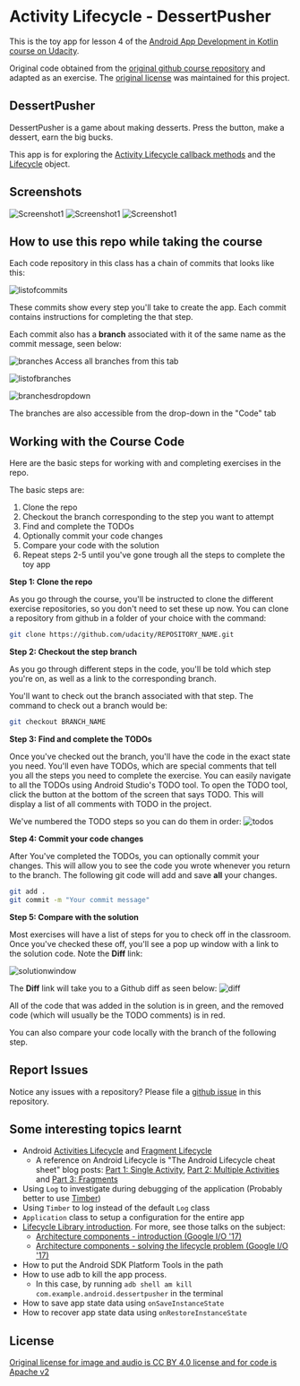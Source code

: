 # Activity Lifecycle - DessertPusher 

This is the toy app for lesson 4 of the [Android App Development in Kotlin course on Udacity](https://classroom.udacity.com/courses/ud9012/lessons/e487c600-ed68-4576-a35a-12f211cf032e/concepts/6a155d63-8153-4a56-95cb-1dfdf06aa173).

Original code obtained from the [original github course repository](https://github.com/udacity/andfun-kotlin-dessert-pusher/) and adapted as an exercise. The [original license](/third-party/andfun-kotlin-dessert-pusher/LICENSE.txt) was maintained for this project.

## DessertPusher

DessertPusher is a game about making desserts. Press the button, make a dessert, earn the big bucks.

This app is for exploring the [Activity Lifecycle callback methods](https://developer.android.com/guide/components/activities/activity-lifecycle) and the [Lifecycle](https://developer.android.com/reference/android/arch/lifecycle/Lifecycle) object.


## Screenshots

![Screenshot1](screenshots/screen0.png) ![Screenshot1](screenshots/screen1.png) ![Screenshot1](screenshots/screen2.png)

## How to use this repo while taking the course


Each code repository in this class has a chain of commits that looks like this:

![listofcommits](https://d17h27t6h515a5.cloudfront.net/topher/2017/March/58befe2e_listofcommits/listofcommits.png)

These commits show every step you'll take to create the app. Each commit contains instructions for completing the that step.

Each commit also has a **branch** associated with it of the same name as the commit message, seen below:

![branches](https://d17h27t6h515a5.cloudfront.net/topher/2017/April/590390fe_branches-ud855/branches-ud855.png
)
Access all branches from this tab

![listofbranches](https://d17h27t6h515a5.cloudfront.net/topher/2017/March/58befe76_listofbranches/listofbranches.png
)


![branchesdropdown](https://d17h27t6h515a5.cloudfront.net/topher/2017/April/590391a3_branches-dropdown-ud855/branches-dropdown-ud855.png
)

The branches are also accessible from the drop-down in the "Code" tab


## Working with the Course Code

Here are the basic steps for working with and completing exercises in the repo.

The basic steps are:

1. Clone the repo
2. Checkout the branch corresponding to the step you want to attempt
3. Find and complete the TODOs
4. Optionally commit your code changes
5. Compare your code with the solution
6. Repeat steps 2-5 until you've gone trough all the steps to complete the toy app


**Step 1: Clone the repo**

As you go through the course, you'll be instructed to clone the different exercise repositories, so you don't need to set these up now. You can clone a repository from github in a folder of your choice with the command:

```bash
git clone https://github.com/udacity/REPOSITORY_NAME.git
```

**Step 2: Checkout the step branch**

As you go through different steps in the code, you'll be told which step you're on, as well as a link to the corresponding branch.

You'll want to check out the branch associated with that step. The command to check out a branch would be:

```bash
git checkout BRANCH_NAME
```

**Step 3: Find and complete the TODOs**

Once you've checked out the branch, you'll have the code in the exact state you need. You'll even have TODOs, which are special comments that tell you all the steps you need to complete the exercise. You can easily navigate to all the TODOs using Android Studio's TODO tool. To open the TODO tool, click the button at the bottom of the screen that says TODO. This will display a list of all comments with TODO in the project. 

We've numbered the TODO steps so you can do them in order:
![todos](https://d17h27t6h515a5.cloudfront.net/topher/2017/March/58bf00e7_todos/todos.png
)

**Step 4: Commit your code changes**

After You've completed the TODOs, you can optionally commit your changes. This will allow you to see the code you wrote whenever you return to the branch. The following git code will add and save **all** your changes.

```bash
git add .
git commit -m "Your commit message"
```

**Step 5: Compare with the solution**

Most exercises will have a list of steps for you to check off in the classroom. Once you've checked these off, you'll see a pop up window with a link to the solution code. Note the **Diff** link:

![solutionwindow](https://d17h27t6h515a5.cloudfront.net/topher/2017/March/58bf00f9_solutionwindow/solutionwindow.png
)

The **Diff** link will take you to a Github diff as seen below:
![diff](https://d17h27t6h515a5.cloudfront.net/topher/2017/March/58bf0108_diffsceenshot/diffsceenshot.png
)

All of the code that was added in the solution is in green, and the removed code (which will usually be the TODO comments) is in red. 

You can also compare your code locally with the branch of the following step.

## Report Issues
Notice any issues with a repository? Please file a [github issue](https://github.com/udacity/andfun-kotlin-dessert-pusher/issues) in this repository.

## Some interesting topics learnt

- Android [Activities Lifecycle](https://developer.android.com/guide/components/activities/activity-lifecycle)
 and [Fragment Lifecycle](https://developer.android.com/guide/fragments/lifecycle)
  - A reference on Android Lifecycle is "The Android Lifecycle cheat sheet" blog posts:
[Part 1: Single Activity](https://medium.com/androiddevelopers/the-android-lifecycle-cheat-sheet-part-i-single-activities-e49fd3d202ab),
[Part 2: Multiple Activities](https://medium.com/androiddevelopers/the-android-lifecycle-cheat-sheet-part-ii-multiple-activities-a411fd139f24)
and [Part 3: Fragments](https://medium.com/androiddevelopers/the-android-lifecycle-cheat-sheet-part-iii-fragments-afc87d4f37fd)
- Using `Log` to investigate during debugging of the application (Probably better to use [Timber](https://medium.com/mindorks/better-logging-in-android-using-timber-72e40cc2293d))
- Using `Timber` to log instead of the default `Log` class
- `Application` class to setup a configuration for the entire app
- [Lifecycle Library introduction](https://developer.android.com/topic/libraries/architecture/lifecycle). For more, see those talks on the subject:
  - [Architecture components - introduction (Google I/O '17)](https://youtu.be/FrteWKKVyzI?si=aQ8XC8D1RkRRxos6)
  - [Architecture components - solving the lifecycle problem (Google I/O '17)](https://youtu.be/bEKNi1JOrNs?si=YGHqj0gsMInJVAlx)
- How to put the Android SDK Platform Tools in the path
- How to use adb to kill the app process.
  - In this case, by running `adb shell am kill com.example.android.dessertpusher` in the terminal
- How to save app state data using `onSaveInstanceState`
- How to recover app state data using `onRestoreInstanceState`

## License

[Original license for image and audio is CC BY 4.0 license and for code is Apache v2](/third-party/andfun-kotlin-dessert-pusher/LICENSE.txt)